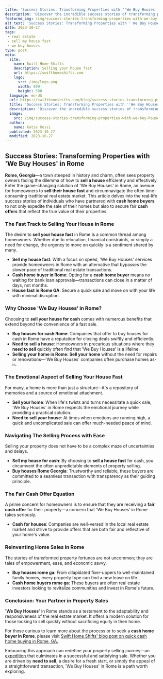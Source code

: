 ```yaml
---
title: 'Success Stories: Transforming Properties with ''We Buy Houses'' in Rome'
description: 'Discover the incredible success stories of transforming properties in Rome with ''We Buy Houses.'' See how curious investors achieved remarkable results.'
featured_img: /img/success-stories-transforming-properties-with-we-buy-houses-in-rome.webp
alt_text: 'Success Stories: Transforming Properties with ''We Buy Houses'' in Rome'
date: 2023-10-27
tags:
 - real estate
 - sell my house fast
 - we buy houses
type: post
meta:
  site:
    name: Swift Home Shifts
    description: Selling your house fast
    url: https://swifthomeshifts.com
    logo:
      src: /img/logo.png
      width: 500
      height: 500
  language: en-US
  url: https://swifthomeshifts.com/blog/success-stories-transforming-properties-with-we-buy-houses-in-rome
  title: 'Success Stories: Transforming Properties with ''We Buy Houses'' in Rome'
  description: 'Discover the incredible success stories of transforming properties in Rome with ''We Buy Houses.'' See how curious investors achieved remarkable results.'
  image:
    src: /img/success-stories-transforming-properties-with-we-buy-houses-in-rome.webp
  author:
    name: Katie Rossi
  published: 2023-10-27
  modified: 2023-10-27
---
```



## Success Stories: Transforming Properties with 'We Buy Houses' in Rome

**Rome, Georgia**—a town steeped in history and charm, often sees property owners facing the dilemma of how to **sell a house** efficiently and effectively. Enter the game-changing solution of 'We Buy Houses' in Rome, an avenue for homeowners to **sell their house fast** and circumnavigate the often time-consuming traditional real estate market. This article delves into the real-life success stories of individuals who have partnered with **cash home buyers** to not only expedite the sale of their homes but also to secure fair **cash offers** that reflect the true value of their properties.

### The Fast Track to Selling Your House in Rome

The desire to **sell your house fast** in Rome is a common thread among homeowners. Whether due to relocation, financial constraints, or simply a need for change, the urgency to move on quickly is a sentiment shared by many. 
  - **Sell my house fast**: With a focus on speed, 'We Buy Houses' services provide homeowners in Rome with an alternative that bypasses the slower pace of traditional real estate transactions.
  - **Cash home buyer in Rome**: Opting for a **cash home buyer** means no waiting for bank loan approvals—transactions can close in a matter of days, not months.
  - **House fast in Rome GA**: Secure a quick sale and move on with your life with minimal disruption.

### Why Choose 'We Buy Houses' in Rome?

Choosing to **sell your house for cash** comes with numerous benefits that extend beyond the convenience of a fast sale.
  - **Buy houses for cash Rome**: Companies that offer to buy houses for cash in Rome have a reputation for closing deals swiftly and efficiently.
  - **Need to sell a house**: Homeowners in precarious situations where they **need to sell** quickly often find that 'We Buy Houses' is a lifeline.
  - **Selling your home in Rome**: **Sell your home** without the need for repairs or renovations—'We Buy Houses' companies often purchase homes as-is.

### The Emotional Aspect of Selling Your House Fast

For many, a home is more than just a structure—it's a repository of memories and a source of emotional attachment. 
  - **Sell your home**: When life's twists and turns necessitate a quick sale, 'We Buy Houses' in Rome respects the emotional journey while providing a practical solution.
  - **Need to sell your house**: At times when emotions are running high, a quick and uncomplicated sale can offer much-needed peace of mind.

### Navigating The Selling Process with Ease

Selling your property does not have to be a complex maze of uncertainties and delays.
  - **Sell my house for cash**: By choosing to **sell a house fast** for cash, you circumvent the often unpredictable elements of property selling.
  - **Buy houses Rome Georgia**: Trustworthy and reliable, these buyers are committed to a seamless transaction with transparency as their guiding principle.

### The Fair Cash Offer Equation

A prime concern for homeowners is to ensure that they are receiving a **fair cash offer** for their property—a concern that 'We Buy Houses' in Rome takes seriously.
  - **Cash for houses**: Companies are well-versed in the local real estate market and strive to provide offers that are both fair and reflective of your home's value.

### Reinventing Home Sales in Rome

The stories of transformed property fortunes are not uncommon; they are tales of empowerment, ease, and economic savvy.
  - **Buy houses rome ga**: From dilapidated fixer-uppers to well-maintained family homes, every property type can find a new lease on life.
  - **Cash home buyers rome ga**: These buyers are often real estate investors looking to revitalize communities and invest in Rome's future.

### Conclusion: Your Partner in Property Sales

'**We Buy Houses**' in Rome stands as a testament to the adaptability and responsiveness of the real estate market. It offers a modern solution for those looking to sell quickly without sacrificing equity in their home.

For those curious to learn more about the process or to seek a **cash home buyer in Rome**, please visit [Swift Home Shifts' blog post on quick cash home buying in Rome, GA.](https://swifthomeshifts.com/blog/quick-cash-we-buy-houses-in-rome-ga-trusted-home-buyers)

Embracing this approach can redefine your property selling journey—an [expedition  ](https://swifthomeshifts.com/blog/the-hidden-costs-of-fast-home-sales-in-rome-ga-what-to-watch-for)that culminates in a successful and satisfying sale. Whether you are driven by **need to sell**, a desire for a fresh start, or simply the appeal of a straightforward transaction, 'We Buy Houses' in Rome is a path worth exploring.